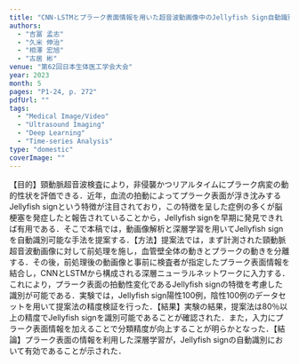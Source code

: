 ```yaml
---
title: "CNN-LSTMとプラーク表面情報を用いた超音波動画像中のJellyfish Sign自動識別"
authors:
  - "吉冨 孟志"
  - "久米 伸治"
  - "相澤 宏旭"
  - "古居 彬"
venue: "第62回日本生体医工学会大会"
year: 2023
month: 5
pages: "P1-24, p. 272"
pdfUrl: ""
tags:
  - "Medical Image/Video"
  - "Ultrasound Imaging"
  - "Deep Learning"
  - "Time-series Analysis"
type: "domestic"
coverImage: "" 
---
```

【目的】頸動脈超音波検査により，非侵襲かつリアルタイムにプラーク病変の動的性状を評価できる．近年，血流の拍動によってプラーク表面が浮き沈みするJellyfish signという特徴が注目されており，この特徴を呈した症例の多くが脳梗塞を発症したと報告されていることから，Jellyfish signを早期に発見できれば有用である．そこで本稿では，動画像解析と深層学習を用いてJellyfish signを自動識別可能な手法を提案する．【方法】提案法では，まず計測された頸動脈超音波動画像に対して前処理を施し，血管壁全体の動きとプラークの動きを分離する．その後，前処理後の動画像と事前に検査者が指定したプラーク表面情報を結合し，CNNとLSTMから構成される深層ニューラルネットワークに入力する．これにより，プラーク表面の拍動性変化であるJellyfish signの特徴を考慮した識別が可能である．実験では，Jellyfish sign陽性100例，陰性100例のデータセットを用いて提案法の精度検証を行った．【結果】実験の結果，提案法は80％以上の精度でJellyfish signを識別可能であることが確認された．また，入力にプラーク表面情報を加えることで分類精度が向上することが明らかとなった．【結論】プラーク表面の情報を利用した深層学習が，Jellyfish signの自動識別において有効であることが示された．
